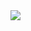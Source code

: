 
<img src= "https://www.google.com/url?sa=i&url=https%3A%2F%2Fscalait.com%2Ftendencias%2Fimplemente-o-controle-de-acesso-a-aplicacoes-web-e-mobile-em-poucos-passos%2F&psig=AOvVaw3-eXHZegY6z6fGuxraq2_o&ust=1687731342401000&source=images&cd=vfe&ved=0CBEQjRxqFwoTCPixuqr33P8CFQAAAAAdAAAAABAb.jpg">
